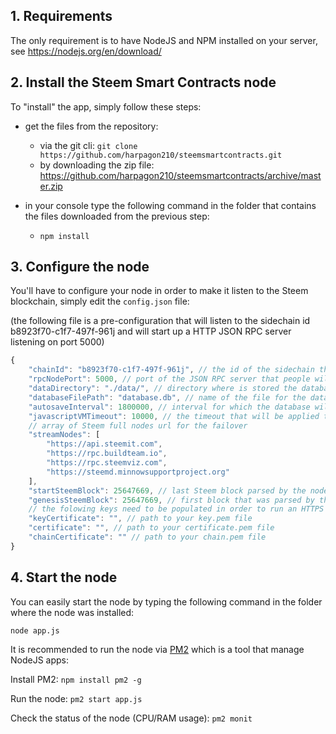 ## 1. Requirements
The only requirement is to have NodeJS and NPM installed on your server, see https://nodejs.org/en/download/

## 2. Install the Steem Smart Contracts node
To "install" the app, simply follow these steps:
- get the files from the repository: 
	- via the git cli: ```git clone https://github.com/harpagon210/steemsmartcontracts.git```
	- by downloading the zip file: https://github.com/harpagon210/steemsmartcontracts/archive/master.zip

- in your console type the following command in the folder that contains the files downloaded from the previous step:
	- ```npm install```

## 3. Configure the node
You'll have to configure your node in order to make it listen to the Steem blockchain, simply edit the ```config.json``` file: 

(the following file is a pre-configuration that will listen to the sidechain id b8923f70-c1f7-497f-961j and will start up a HTTP JSON RPC server listening on port 5000)

```js
{
    "chainId": "b8923f70-c1f7-497f-961j", // the id of the sidechain that the node will listen to
    "rpcNodePort": 5000, // port of the JSON RPC server that people will use to retrieve data from your node
    "dataDirectory": "./data/", // directory where is stored the database
    "databaseFilePath": "database.db", // name of the file for the database
    "autosaveInterval": 1800000, // interval for which the database will be saved, in milliseconds, if 0, the autosave will be deactivated
    "javascriptVMTimeout": 10000, // the timeout that will be applied to the JavaScript virtual machine, needs to be the same on all the nodes of the sidechain
    // array of Steem full nodes url for the failover
    "streamNodes": [
        "https://api.steemit.com",
        "https://rpc.buildteam.io",
        "https://rpc.steemviz.com",
        "https://steemd.minnowsupportproject.org"
    ],
    "startSteemBlock": 25647669, // last Steem block parsed by the node
    "genesisSteemBlock": 25647669, // first block that was parsed by the sidechain, needs to be the same on all nodes listening to the sidechain id previously defined
    // the folowing keys need to be populated in order to run an HTTPS node
    "keyCertificate": "", // path to your key.pem file
    "certificate": "", // path to your certificate.pem file
    "chainCertificate": "" // path to your chain.pem file
}
```

## 4. Start the node
You can easily start the node by typing the following command in the folder where the node was installed:

```node app.js```

It is recommended to run the node via [PM2](http://pm2.keymetrics.io/) which is a tool that manage NodeJS apps:

Install PM2: ```npm install pm2 -g```

Run the node: ```pm2 start app.js```

Check the status of the node (CPU/RAM usage): ```pm2 monit```
